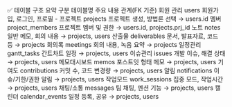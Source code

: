 ✅ 테이블 구조 요약
구분	테이블명	주요 내용	관계(FK 기준)
회원 관리	users	회원가입, 로그인, 프로필	-
프로젝트	projects	프로젝트 생성, 방법론 선택	→ users.id
멤버	project_members	프로젝트 멤버 및 권한	→ users.id, projects.prj_id
노트	notes	일반 메모, 회의 내용	→ projects, users
산출물	deliverables	문서, 발표자료, 코드 등	→ projects
회의록	meetings	회의 내용, 녹음 요약	→ projects
일정관리	gantt_tasks	간트차트 일정	→ projects, users
이슈관리	issues	개발 이슈, 해결 상태	→ projects, users
메모대시보드	memos	포스트잇 형태 메모	→ projects, users
기여도	contributions	커밋 수, 코드 변경량	→ projects, users
알림	notifications	이슈/기한/권한 알림	→ projects, users
작업모드	work_sessions	집중 모드, 작업시간	→ projects, users
채팅/소통	messages	팀 채팅, 멘션 기능	→ projects, users
캘린더	calendar_events	일정 등록, 공유	→ projects, users

